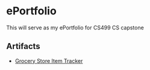 # ePortfolio
This will serve as my ePortfolio for CS499 CS capstone
## Artifacts
- [Grocery Store Item Tracker](./GroceryStoreItemTracker.md)

